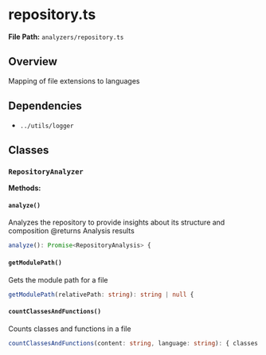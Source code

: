 # repository.ts

**File Path:** `analyzers/repository.ts`

## Overview

Mapping of file extensions to languages

## Dependencies

- `../utils/logger`

## Classes

### `RepositoryAnalyzer`

**Methods:**

#### `analyze()`

Analyzes the repository to provide insights about its structure and composition
@returns Analysis results

```typescript
analyze(): Promise<RepositoryAnalysis> {
```

#### `getModulePath()`

Gets the module path for a file

```typescript
getModulePath(relativePath: string): string | null {
```

#### `countClassesAndFunctions()`

Counts classes and functions in a file

```typescript
countClassesAndFunctions(content: string, language: string): { classes: number; functions: number }
```

